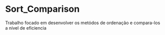 # Sort_Comparison
Trabalho focado em desenvolver os metódos de ordenação e compara-los a nível de eficiencia 

